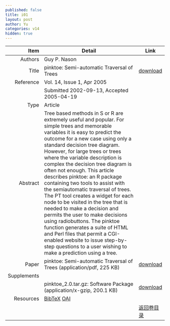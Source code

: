 ```yaml
---
published: false
title: i01
layout: post
author: Yu
categories: v14
hidden: true
---
```


| Item | Detail | Link |
|---:|---|---|
| Authors | Guy P. Nason| |
| Title |pinktoe: Semi-automatic Traversal of Trees | [download](http://www.jstatsoft.org/v14/i01/paper) |
| Reference |Vol. 14, Issue 1, Apr 2005 | |
| | Submitted 2002-09-13, Accepted 2005-04-19| | 
| Type | Article| |
| Abstract | Tree based methods in S or R are extremely useful and popular. For simple trees and memorable variables it is easy to predict the outcome for a new case using only a standard decision tree diagram. However, for large trees or trees where the variable description is complex the decision tree diagram is often not enough. This article describes pinktoe: an R package containing two tools to assist with the semiautomatic traversal of trees. The PT tool creates a widget for each node to be visited in the tree that is needed to make a decision and permits the user to make decisions using radiobuttons. The pinktoe function generates a suite of HTML and Perl files that permit a CGI-enabled website to issue step-by-step questions to a user wishing to make a prediction using a tree.| |
| Paper | pinktoe: Semi-automatic Traversal of Trees  (application/pdf, 225 KB)| [download](http://www.jstatsoft.org/v14/i01/paper) |
| Supplements | | |
| |pinktoe_2.0.tar.gz: Software Package  (application/x-gzip, 200.1 KB)|  [download](http://www.jstatsoft.org/v14/i01/supp/1) |
| Resources | [BibTeX](http://www.jstatsoft.org/v14/i01/bibtex) [OAI](http://www.jstatsoft.org/oai?verb=GetRecord&identifier=oai.jstatsoft/v14/i01&prefix=oai_dc)| |
| |  | [返回卷目录]({{site.baseurl}}/volume/v14.html) |